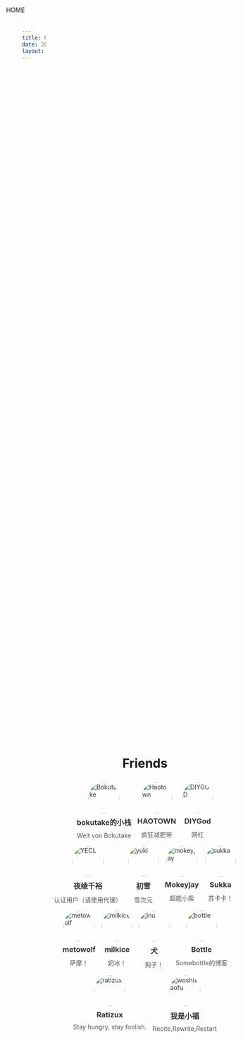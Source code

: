 ```yaml
---
title: Friends
date: 2020-02-19 23:48:12
layout: false
---
```


<!DOCTYPE html>
<html lang="en">
<head>
    <meta charset="UTF-8">
    <meta name="viewport" content="width=device-width, initial-scale=1.0">
    <title>Friends</title>
    <style>
:root{
    font-family:serif;
}
main {
    display: flex;
    flex-direction: column;
    align-items: center;
    align-self: center;
    margin: -15% 0 0 0;
}
a{
    color:#333;
    text-decoration:none;
}
article.friends {
    display: flex;
    margin: 0.5em;
    flex-direction: column;
}
img.avatar {border-radius: 100%;width: 5em;height: 5em;align-self: center;}
.friends-container {
    display: flex;
    width: fit-content;
    align-content: center;
    justify-content: center;
    flex-wrap: wrap;
}
.friends h3 {
    margin: 0.5em auto;
}
.friends figure {
    margin: 0.1em auto;
    color: #555;
}
h1 {
    width: fit-content;
}
body {
    display: flex;
    min-height: 100vh;
    margin: 0;
    justify-content: center;
}
.home-button {
    position: fixed;
    left: 1em;
    top: 1em;
}</style>
</head>
<body>
    <div class="home-button" onclick="location.href = '/'">HOME</div>
    <main>
        <h1>Friends</h1>
        <div class="friends-container">
            <a href="https://bokutake.com"><article class="friends">
                <img src="https://secure.gravatar.com/avatar/86ef10df2865daf36471371b8260e138?s=100" alt="Bokutake" class="avatar">
                <h3>bokutake的小栈</h3>
                <figure>Welt von Bokutake</figure>
            </article></a>
            <a href="https://haotown.cn/"><article class="friends">
                <img src="https://secure.gravatar.com/avatar/d0b3bc8c616d20b72ba5d59a7a1c6c79?s=100" alt="Haotown" class="avatar">
                <h3>HAOTOWN</h3>
                <figure>疯狂减肥带</figure>
            </article></a><a href="https://diygod.me/"><article class="friends">
                <img src="https://cdn.jsdelivr.net/gh/DIYgod/diygod.me@gh-pages/images/DIYgod.jpg" alt="DIYGOD " class="avatar" width="100" height="100">
                <h3>DIYGod</h3>
                <figure>网红</figure>
            </article></a><a href="https://yecl.net/"><article class="friends">
                <img src="https://i.loli.net/2020/03/18/OUNRqcV62gatu8M.png" alt="YECL" class="avatar" width="100" height="100">
                <h3>夜绫千裕</h3>
                <figure>认证用户（请使用代理）</figure>
            </article></a><a href="https://yuki.yuki233.com/"><article class="friends">
                <img src="https://i.loli.net/2020/03/20/AsjGK1p3XxNyDZk.png" alt="yuki" class="avatar" width="100" height="100">
                <h3>初雪</h3>
                <figure>雪次元</figure>
            </article></a><a href="https://www.mokeyjay.com/"><article class="friends">
                <img src="https://www.mokeyjay.com/headimg.png" alt="mokeyjay" class="avatar" width="100" height="100">
                <h3>Mokeyjay</h3>
                <figure>超能小紫</figure>
            </article></a><a href="https://skk.moe/"><article class="friends">
                <img src="https://cdn.jsdelivr.net/npm/skx@0.0.1/avatar/128x128.png" alt="sukka" class="avatar" width="100" height="100">
                <h3>Sukka</h3>
                <figure>苏卡卡！</figure>
            </article></a><a href="https://i-meto.com/"><article class="friends">
                <img src="https://i-meto.com/wp-content/uploads/2019/12/2666735-1.jpeg" alt="metowolf" class="avatar" width="100" height="100">
                <h3>metowolf</h3>
                <figure>萨摩！</figure>
            </article></a><a href="https://milkice.me/"><article class="friends">
                <img src="https://static.milkice.yecdn.com/wp-content/uploads/2020/03/avatar.jpg" alt="milkice" class="avatar" width="100" height="100">
                <h3>milkice</h3>
                <figure>奶冰！</figure>
            </article></a><a href="https://moedog.org/"><article class="friends">
                <img src="https://gravatar.loli.net/avatar/5e6892e999ca8c85a358d21164167f38?s=128" alt="inu" class="avatar" width="100" height="100">
                <h3>犬</h3>
                <figure>狗子！</figure>
            </article></a><a href="https://bottle.moe"><article class="friends">
                <img src="https://cdn.jsdelivr.net/gh/BottleSome/blog@20200212/avatar.png" alt="bottle" class="avatar" width="100" height="100">
                <h3>Bottle</h3>
                <figure>Somebottle的博客</figure>
            </article></a><a href="https://ratizux.github.io/"><article class="friends">
                <img src="https://avatars1.githubusercontent.com/u/45143513" alt="ratizux" class="avatar" width="100" height="100">
                <h3>Ratizux</h3>
                <figure>Stay hungry, stay foolish.</figure>
            </article></a><a href="https://woshixiaofu666.github.io/"><article class="friends">
                <img src="https://i.loli.net/2019/12/10/uqBgf2D3Hpzdr6x.jpg" alt="woshixiaofu" class="avatar" width="100" height="100">
                <h3>我是小福</h3>
                <figure>Recite,Rewrite,Restart</figure>
            </article></a>
        </div>
    </main> 
</body>
</html>